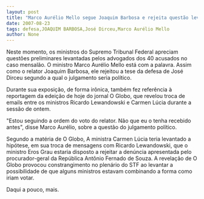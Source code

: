```yaml
---
layout: post
title: "Marco Aurélio Mello segue Joaquim Barbosa e rejeita questão levantada pela defesa de José Dirceu"
date: 2007-08-23
tags: defesa,JOAQUIM BARBOSA,José Dirceu,Marco Aurélio Mello
author: None
---
```

Neste momento, os ministros do Supremo Tribunal Federal apreciam quest&otilde;es preliminares levantadas pelos advogados dos 40 acusados no caso mensal&atilde;o. 
O ministro Marco Aur&eacute;lio Mello est&aacute; com a palavra. Assim como o relator Joaquim Barbosa, ele rejeitou a tese da defesa de Jos&eacute; Dirceu segundo a qual o julgamento seria pol&iacute;tico. 

Durante sua exposi&ccedil;&atilde;o, de forma ir&ocirc;nica,&nbsp;tamb&eacute;m fez refer&ecirc;ncia &agrave; reportagem da edei&ccedil;&atilde;o de hoje do jornal O Globo, que revelou troca de emails entre os ministros Ricardo Lewandowski e Carmen L&uacute;cia durante a sess&atilde;o de ontem. 

&quot;Estou seguindo a ordem do voto do relator. N&atilde;o que eu o tenha recebido antes&quot;, disse Marco Aur&eacute;lio,&nbsp;sobre a quest&atilde;o do julgamento pol&iacute;tico. 

Segundo a&nbsp;mat&eacute;ria de O Globo, A ministra Carmen L&uacute;cia teria levantado a hip&oacute;tese, em sua troca de mensagens com Ricardo Lewandowski, que o ministro Eros Grau estaria disposto a rejeitar a den&uacute;ncia apresentada pelo procurador-geral da Rep&uacute;blica Ant&ocirc;nio Fernado de Souza. 
A revela&ccedil;&atilde;o de O Globo provocou constrangimento no plen&aacute;rio do STF ao levantar a possibilidade de que alguns ministros estavam combinando a forma como iriam votar.

Daqui a pouco, mais. 